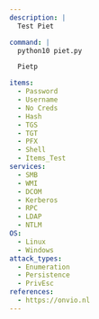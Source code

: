 ```yaml
---
description: |
  Test Piet

command: |
  python10 piet.py

  Pietp

items:
  - Password
  - Username
  - No Creds
  - Hash
  - TGS
  - TGT
  - PFX
  - Shell
  - Items_Test
services:
  - SMB
  - WMI
  - DCOM
  - Kerberos
  - RPC
  - LDAP
  - NTLM
OS:
  - Linux
  - Windows
attack_types:
  - Enumeration
  - Persistence
  - PrivEsc
references:
  - https://onvio.nl
---
```

